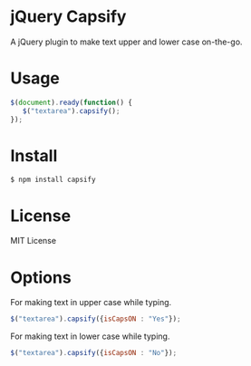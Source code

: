 # jQuery Capsify

A jQuery plugin to make text upper and lower case on-the-go.

Usage
=====
```javascript
$(document).ready(function() {
   $("textarea").capsify();
});
```

Install
=======
```
$ npm install capsify
```

License
=======
MIT License

Options
=======
For making text in upper case while typing.
```javascript
$("textarea").capsify({isCapsON : "Yes"});
```

For making text in lower case while typing.
```javascript
$("textarea").capsify({isCapsON : "No"});
```